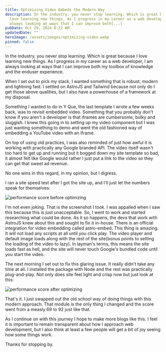 ```yaml
---
title: Optimizing Video Embeds the Modern Way
description: In the industry, you never stop learning. Which is great because I
  love learning new things. As I progress in my career as a web developer, I am
  always looking at ways that I can improve both[...]
pubDate: Oct 29, 2024 8:22 AM
updatedDate: ""
heroImage: /assets/images/optimizing-video.webp
pinned: false
---
```


In the industry, you never stop learning. Which is great because I love learning new things. As I progress in my career as a web developer, I am always looking at ways that I can improve both my toolbox of knowledge and the enduser experience.

When I set out to pick my stack, I wanted something that is robust, modern and lightning fast. I settled on AstroJS and Tailwind because not only do I get those above qualities, but I also have a powerhouse of a framework at my disposal.

Something I wanted to do in Y Que, the last template I wrote a few weeks back, was to revisit embedded video. Something that you probably don't know if you aren't a developer is that iframes are cumbersome, bulky and sluggish. I knew this going in to setting up my video component but I was just wanting something to demo and went the old fashioned way of embedding a YouTube video with an iframe.

On top of using old practices, I was also reminded of just how awful it is working with practically any Google branded API. The video itself wasn't too hard to get up and running but it bogged down my site template so bad, it almost felt like Google would rather I just put a link to the video so they can get that sweet ad revenue.

No one wins in this regard, in my opinion, but I digress.

I ran a site speed test after I got the site up, and I'll just let the numbers speak for themselves:

![performance score before optimizing](/assets/images/yque-before.webp)

I'm not even joking. That is the screenshot I took. I was appalled when I saw this because this is just unacceptable. So, I went to work and started researching what could be done. As it so happens, the devs that work with AstroJS knew about this and sought to fix it in-house. There is an official integration for video embedding called astro-embed. This thing is amazing. It will not load any scripts at all until you click play. The video player and default image loads along with the rest of the site(bonus points to setting the loading of the video to lazy). In layman's terms, this means the site loads fast as hell, and the site will never touch Google's bundled code until you start the video.

The next morning I set out to fix this glaring issue. It really didn't take any time at all. I installed the package with Node and the rest was practically plug-and-play. Not only does site feel light and crisp now but just look at this:

![performance score after optimizing](/assets/images/yque-after.webp)

That's it. I just swapped out the old school way of doing things with this modern approach. That module is the only thing I changed and the score went from a measly 69 to 92 just like that.

As I continue on with this journey I hope to make more blogs like this. I feel it is important to remain transparent about how I approach web development, but I also think at least a few people will get a bit of joy seeing how some things work.

Thanks for stopping by.
